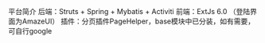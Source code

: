 平台简介
后端：Struts + Spring + Mybatis + Activiti
前端：ExtJs 6.0 （登陆界面为AmazeUI）
插件：分页插件PageHelper，base模块中已分装，如有需要，可自行google